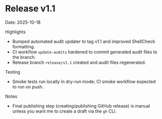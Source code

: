# Release v1.1

Date: 2025-10-18

Highlights
- Bumped automated audit updater to tag v1.1 and improved ShellCheck formatting.
- CI workflow `update-audits` hardened to commit generated audit files to the branch.
- Release branch `release/v1.1` created and audit files regenerated.

Testing
- Smoke tests run locally in dry-run mode; CI smoke workflow expected to run on push.

Notes
- Final publishing step (creating/publishing GitHub release) is manual unless you want me to create a draft via the `gh` CLI.
